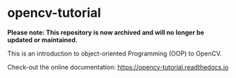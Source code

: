# opencv-tutorial

**Please note: This repository is now archived and will no longer be updated or maintained.**

This is an introduction to object-oriented Programming (OOP) to OpenCV.

Check-out the online documentation: https://opencv-tutorial.readthedocs.io
